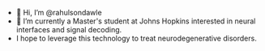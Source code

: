 - 👋 Hi, I’m @rahulsondawle
- 👀 I’m currently a Master's student at Johns Hopkins interested in neural interfaces and signal decoding.
- I hope to leverage this technology to treat neurodegenerative disorders.

<!---
rahulsondawle/rahulsondawle is a ✨ special ✨ repository because its `README.md` (this file) appears on your GitHub profile.
You can click the Preview link to take a look at your changes.
--->
